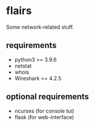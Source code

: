 # flairs

Some network-related stuff.

## requirements

- python3 >= 3.9.6
- netstat
- whois
- Wireshark >= 4.2.5

## optional requirements

- ncurses (for console tui)
- flask (for web-interface)
